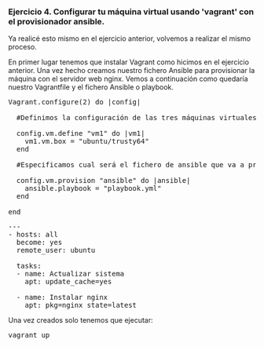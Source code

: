 ### Ejercicio 4. Configurar tu máquina virtual usando 'vagrant' con el provisionador ansible.

Ya realicé esto mismo en el ejercicio anterior, volvemos a realizar el mismo proceso.

En primer lugar tenemos que instalar Vagrant como hicimos en el ejercicio anterior. Una vez hecho creamos nuestro fichero Ansible para provisionar la máquina con el servidor web nginx. Vemos a continuación como quedaría nuestro Vagrantfile y el fichero Ansible o playbook.

<pre>
Vagrant.configure(2) do |config|

  #Definimos la configuración de las tres máquinas virtuales.

  config.vm.define "vm1" do |vm1|
    vm1.vm.box = "ubuntu/trusty64"
  end

  #Especificamos cual será el fichero de ansible que va a provisionar las tres máquinas virtuales.

  config.vm.provision "ansible" do |ansible|
    ansible.playbook = "playbook.yml"
  end

end
</pre>

<pre>
---
- hosts: all
  become: yes
  remote_user: ubuntu

  tasks:
  - name: Actualizar sistema
    apt: update_cache=yes

  - name: Instalar nginx
    apt: pkg=nginx state=latest
</pre>

Una vez creados solo tenemos que ejecutar:

<pre>vagrant up</pre>
